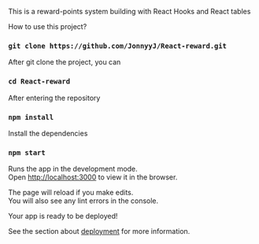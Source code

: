This is a reward-points system building with React Hooks and React tables


How to use this project?


### `git clone https://github.com/JonnyyJ/React-reward.git`

After git clone the project, you can 

### `cd React-reward`

After entering the repository

### `npm install`
Install the dependencies

### `npm start`

Runs the app in the development mode.<br />
Open [http://localhost:3000](http://localhost:3000) to view it in the browser.

The page will reload if you make edits.<br />
You will also see any lint errors in the console.


Your app is ready to be deployed!

See the section about [deployment](https://facebook.github.io/create-react-app/docs/deployment) for more information.

